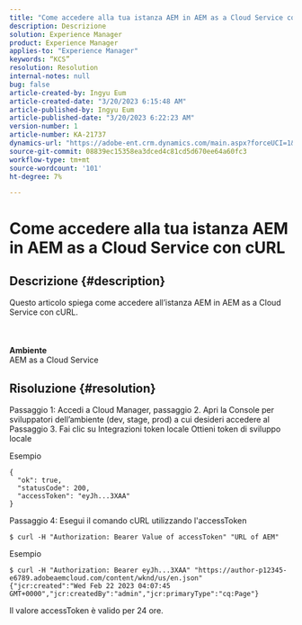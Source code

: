 ```yaml
---
title: "Come accedere alla tua istanza AEM in AEM as a Cloud Service con cURL"
description: Descrizione
solution: Experience Manager
product: Experience Manager
applies-to: "Experience Manager"
keywords: “KCS”
resolution: Resolution
internal-notes: null
bug: false
article-created-by: Ingyu Eum
article-created-date: "3/20/2023 6:15:48 AM"
article-published-by: Ingyu Eum
article-published-date: "3/20/2023 6:22:23 AM"
version-number: 1
article-number: KA-21737
dynamics-url: "https://adobe-ent.crm.dynamics.com/main.aspx?forceUCI=1&pagetype=entityrecord&etn=knowledgearticle&id=d4301ca4-e6c6-ed11-b597-6045bd006295"
source-git-commit: 08839ec15358ea3dced4c81cd5d670ee64a60fc3
workflow-type: tm+mt
source-wordcount: '101'
ht-degree: 7%

---
```


# Come accedere alla tua istanza AEM in AEM as a Cloud Service con cURL

## Descrizione {#description}

Questo articolo spiega come accedere all’istanza AEM in AEM as a Cloud Service con cURL.<br><br> <br><br><b>Ambiente</b>
<br>AEM as a Cloud Service

## Risoluzione {#resolution}


Passaggio 1: Accedi a Cloud Manager, passaggio 2. Apri la Console per sviluppatori dell’ambiente (dev, stage, prod) a cui desideri accedere al Passaggio 3. Fai clic su Integrazioni token locale Ottieni token di sviluppo locale

Esempio


```
{
  "ok": true,
  "statusCode": 200,
  "accessToken": "eyJh...3XAA"
}
```


Passaggio 4: Esegui il comando cURL utilizzando l&#39;accessToken


```
$ curl -H "Authorization: Bearer Value of accessToken" "URL of AEM"
```


Esempio


```
$ curl -H "Authorization: Bearer eyJh...3XAA" "https://author-p12345-e6789.adobeaemcloud.com/content/wknd/us/en.json"
{"jcr:created":"Wed Feb 22 2023 04:07:45 GMT+0000","jcr:createdBy":"admin","jcr:primaryType":"cq:Page"}
```


Il valore accessToken è valido per 24 ore.
